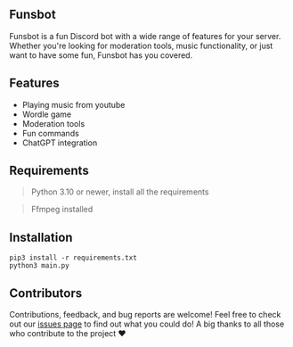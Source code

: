 ## Funsbot

Funsbot is a fun Discord bot with a wide range of features for your server. Whether you're looking for moderation tools, music functionality, or just want to have some fun, Funsbot has you covered.

## Features
- Playing music from youtube
- Wordle game
- Moderation tools
- Fun commands
- ChatGPT integration

## Requirements
> Python 3.10 or newer, install all the requirements

> Ffmpeg installed 

## Installation 
```shell
pip3 install -r requirements.txt
python3 main.py
```

## Contributors
Contributions, feedback, and bug reports are welcome! Feel free to check out our [issues page](https://github.com/Funshayoo/Funsbot/issues) to find out what you could do! A big thanks to all those who contribute to the project ❤


